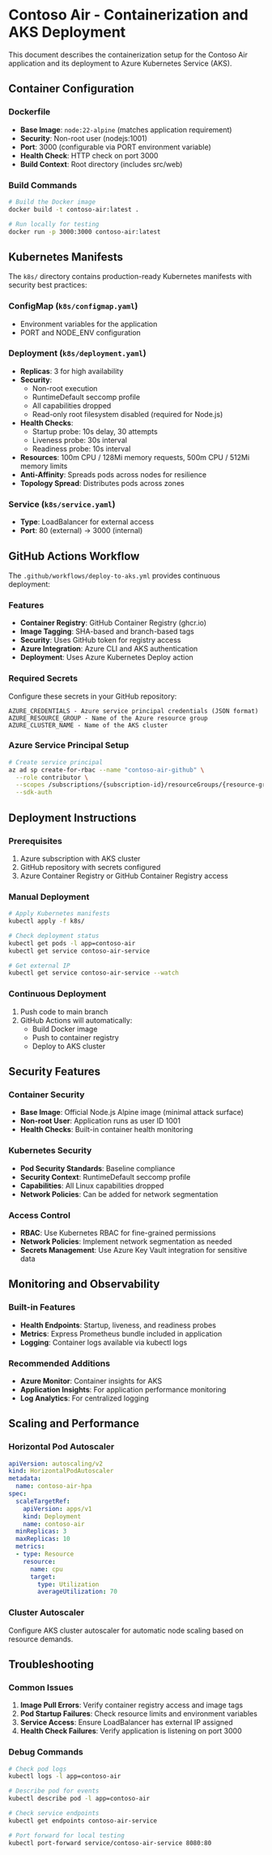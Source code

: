 # Contoso Air - Containerization and AKS Deployment

This document describes the containerization setup for the Contoso Air application and its deployment to Azure Kubernetes Service (AKS).

## Container Configuration

### Dockerfile
- **Base Image**: `node:22-alpine` (matches application requirement)
- **Security**: Non-root user (nodejs:1001)
- **Port**: 3000 (configurable via PORT environment variable)
- **Health Check**: HTTP check on port 3000
- **Build Context**: Root directory (includes src/web)

### Build Commands
```bash
# Build the Docker image
docker build -t contoso-air:latest .

# Run locally for testing
docker run -p 3000:3000 contoso-air:latest
```

## Kubernetes Manifests

The `k8s/` directory contains production-ready Kubernetes manifests with security best practices:

### ConfigMap (`k8s/configmap.yaml`)
- Environment variables for the application
- PORT and NODE_ENV configuration

### Deployment (`k8s/deployment.yaml`)
- **Replicas**: 3 for high availability
- **Security**: 
  - Non-root execution
  - RuntimeDefault seccomp profile
  - All capabilities dropped
  - Read-only root filesystem disabled (required for Node.js)
- **Health Checks**:
  - Startup probe: 10s delay, 30 attempts
  - Liveness probe: 30s interval
  - Readiness probe: 10s interval
- **Resources**: 100m CPU / 128Mi memory requests, 500m CPU / 512Mi memory limits
- **Anti-Affinity**: Spreads pods across nodes for resilience
- **Topology Spread**: Distributes pods across zones

### Service (`k8s/service.yaml`)
- **Type**: LoadBalancer for external access
- **Port**: 80 (external) → 3000 (internal)

## GitHub Actions Workflow

The `.github/workflows/deploy-to-aks.yml` provides continuous deployment:

### Features
- **Container Registry**: GitHub Container Registry (ghcr.io)
- **Image Tagging**: SHA-based and branch-based tags
- **Security**: Uses GitHub token for registry access
- **Azure Integration**: Azure CLI and AKS authentication
- **Deployment**: Uses Azure Kubernetes Deploy action

### Required Secrets
Configure these secrets in your GitHub repository:

```
AZURE_CREDENTIALS - Azure service principal credentials (JSON format)
AZURE_RESOURCE_GROUP - Name of the Azure resource group
AZURE_CLUSTER_NAME - Name of the AKS cluster
```

### Azure Service Principal Setup
```bash
# Create service principal
az ad sp create-for-rbac --name "contoso-air-github" \
  --role contributor \
  --scopes /subscriptions/{subscription-id}/resourceGroups/{resource-group} \
  --sdk-auth
```

## Deployment Instructions

### Prerequisites
1. Azure subscription with AKS cluster
2. GitHub repository with secrets configured
3. Azure Container Registry or GitHub Container Registry access

### Manual Deployment
```bash
# Apply Kubernetes manifests
kubectl apply -f k8s/

# Check deployment status
kubectl get pods -l app=contoso-air
kubectl get service contoso-air-service

# Get external IP
kubectl get service contoso-air-service --watch
```

### Continuous Deployment
1. Push code to main branch
2. GitHub Actions will automatically:
   - Build Docker image
   - Push to container registry
   - Deploy to AKS cluster

## Security Features

### Container Security
- **Base Image**: Official Node.js Alpine image (minimal attack surface)
- **Non-root User**: Application runs as user ID 1001
- **Health Checks**: Built-in container health monitoring

### Kubernetes Security
- **Pod Security Standards**: Baseline compliance
- **Security Context**: RuntimeDefault seccomp profile
- **Capabilities**: All Linux capabilities dropped
- **Network Policies**: Can be added for network segmentation

### Access Control
- **RBAC**: Use Kubernetes RBAC for fine-grained permissions
- **Network Policies**: Implement network segmentation as needed
- **Secrets Management**: Use Azure Key Vault integration for sensitive data

## Monitoring and Observability

### Built-in Features
- **Health Endpoints**: Startup, liveness, and readiness probes
- **Metrics**: Express Prometheus bundle included in application
- **Logging**: Container logs available via kubectl logs

### Recommended Additions
- **Azure Monitor**: Container insights for AKS
- **Application Insights**: For application performance monitoring
- **Log Analytics**: For centralized logging

## Scaling and Performance

### Horizontal Pod Autoscaler
```yaml
apiVersion: autoscaling/v2
kind: HorizontalPodAutoscaler
metadata:
  name: contoso-air-hpa
spec:
  scaleTargetRef:
    apiVersion: apps/v1
    kind: Deployment
    name: contoso-air
  minReplicas: 3
  maxReplicas: 10
  metrics:
  - type: Resource
    resource:
      name: cpu
      target:
        type: Utilization
        averageUtilization: 70
```

### Cluster Autoscaler
Configure AKS cluster autoscaler for automatic node scaling based on resource demands.

## Troubleshooting

### Common Issues
1. **Image Pull Errors**: Verify container registry access and image tags
2. **Pod Startup Failures**: Check resource limits and environment variables
3. **Service Access**: Ensure LoadBalancer has external IP assigned
4. **Health Check Failures**: Verify application is listening on port 3000

### Debug Commands
```bash
# Check pod logs
kubectl logs -l app=contoso-air

# Describe pod for events
kubectl describe pod -l app=contoso-air

# Check service endpoints
kubectl get endpoints contoso-air-service

# Port forward for local testing
kubectl port-forward service/contoso-air-service 8080:80
```